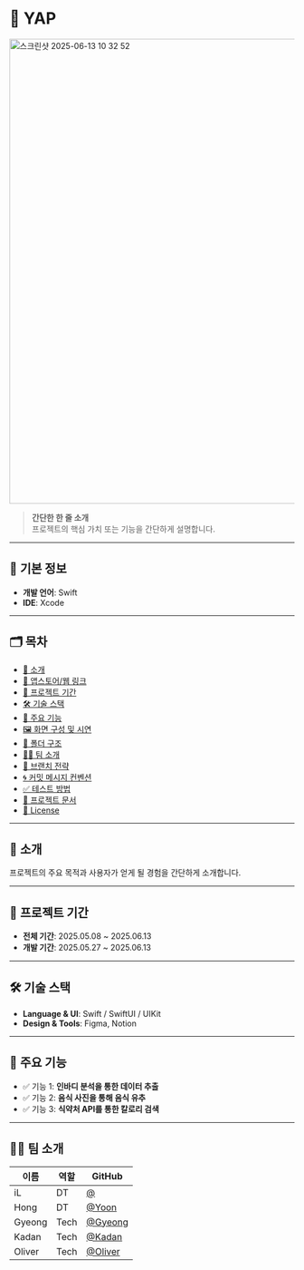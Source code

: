 #  YAP

<img width="820" alt="스크린샷 2025-06-13 10 32 52" src="https://github.com/user-attachments/assets/257a1e6d-8a6a-40e2-9e01-5cf5214b5998" />

> **간단한 한 줄 소개**  
> 프로젝트의 핵심 가치 또는 기능을 간단하게 설명합니다.

---

## 🧾 기본 정보

- **개발 언어**: Swift
- **IDE**: Xcode

---

## 🗂 목차

- [📱 소개](#-소개)
- [🔗 앱스토어/웹 링크](#-앱스토어웹-링크)
- [📆 프로젝트 기간](#-프로젝트-기간)
- [🛠 기술 스택](#-기술-스택)
- [🌟 주요 기능](#-주요-기능)
- [🖼 화면 구성 및 시연](#-화면-구성-및-시연)
- [🧱 폴더 구조](#-폴더-구조)
- [🧑‍💻 팀 소개](#-팀-소개)
- [🔖 브랜치 전략](#-브랜치-전략)
- [🌀 커밋 메시지 컨벤션](#-커밋-메시지-컨벤션)
- [✅ 테스트 방법](#-테스트-방법)
- [📎 프로젝트 문서](#-프로젝트-문서)
- [📝 License](#-license)

---

## 📱 소개

프로젝트의 주요 목적과 사용자가 얻게 될 경험을 간단하게 소개합니다.  

---

## 📆 프로젝트 기간

- **전체 기간**: 2025.05.08 ~ 2025.06.13  
- **개발 기간**: 2025.05.27 ~ 2025.06.13

---

## 🛠 기술 스택

- **Language & UI**: Swift / SwiftUI / UIKit  
- **Design & Tools**: Figma, Notion
---

## 🌟 주요 기능

- ✅ 기능 1: **인바디 분석을 통한 데이터 추출**
- ✅ 기능 2: **음식 사진을 통해 음식 유추**
- ✅ 기능 3: **식약처 API를 통한 칼로리 검색**
---


## 🧑‍💻 팀 소개

| 이름  | 역할     | GitHub        |
|-------|----------|----------------|
| iL     | DT    | [@](https://github.com/YeoSeongil) |
| Hong   | DT    | [@Yoon](https://github.com/dbsghdz1) |
| Gyeong | Tech  | [@Gyeong](https://github.com/UnkyungJo) |
| Kadan  | Tech| [@Kadan](https://github.com/jHoon99) |
| Oliver | Tech| [@Oliver](https://github.com/cherry-go-round) |
